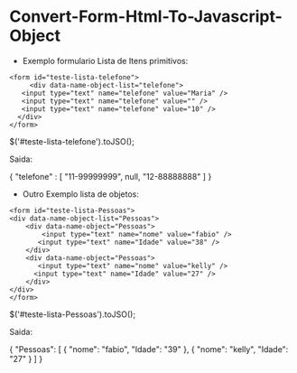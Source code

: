 # Convert-Form-Html-To-Javascript-Object

- Exemplo formulario Lista de Itens primitivos:

 `<form id="teste-lista-telefone">`   
 `     <div data-name-object-list="telefone">`   
 `   <input type="text" name="telefone" value="Maria" />`   
 `   <input type="text" name="telefone" value="" />`   
 `    <input type="text" name="telefone" value="10" /> `   
 `  </div>`   
 `</form> `   


$('#teste-lista-telefone').toJSO();

Saida:

{
 "telefone" : [
 "11-99999999",
 null,
 "12-88888888"
 ]
}

- Outro Exemplo lista de objetos:

 `<form id="teste-lista-Pessoas">`   
 `<div data-name-object-list="Pessoas"> `   
 `    <div data-name-object="Pessoas">`   
 `         <input type="text" name="nome" value="fabio" /> `   
 `        <input type="text" name="Idade" value="38" /> `   
 `    </div>`   
 `    <div data-name-object="Pessoas">`   
  `        <input type="text" name="nome" value="kelly" /> `   
  `       <input type="text" name="Idade" value="27" />     `      
 `    </div>`   
 `</div>`   
 `</form> `   
 
 $('#teste-lista-Pessoas').toJSO();

Saida:

{
  "Pessoas": [
    {
      "nome": "fabio",
      "Idade": "39"
    },
    {
      "nome": "kelly",
      "Idade": "27"
    }
  ]
}

 
